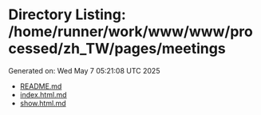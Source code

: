# Directory Listing: /home/runner/work/www/www/processed/zh_TW/pages/meetings
Generated on: Wed May  7 05:21:08 UTC 2025

- [README.md](README.md)
- [index.html.md](index.html.md)
- [show.html.md](show.html.md)
